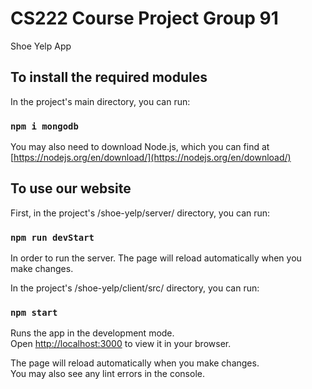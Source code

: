 # CS222 Course Project Group 91

Shoe Yelp App

## To install the required modules

In the project's main directory, you can run:
### `npm i mongodb`

You may also need to download Node.js, which you can find at [https://nodejs.org/en/download/](https://nodejs.org/en/download/)
## To use our website

First, in the project's /shoe-yelp/server/ directory, you can run:
### `npm run devStart`

In order to run the server.
The page will reload automatically when you make changes.

In the project's /shoe-yelp/client/src/ directory, you can run:
### `npm start`

Runs the app in the development mode.\
Open [http://localhost:3000](http://localhost:3000) to view it in your browser.

The page will reload automatically when you make changes.\
You may also see any lint errors in the console.
